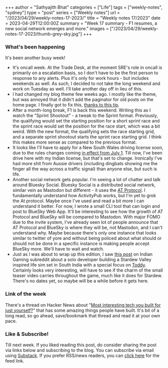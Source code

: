 +++
author = "Sathyajith Bhat"
categories = ["Life"]
tags = ["weekly-notes", "sydney"]
type = "post"
series = ["Weekly notes"]
url = "/2023/04/29/weekly-notes-17-2023/"
title = "Weekly notes 17/2023"
date = 2023-04-29T12:00:00Z
summary = "Week 17 summary - F1 resumes, a new social network emerges and more."
images = ["/2023/04/29/weekly-notes-17-2023/thumb-grey-sky.jpg"]
+++

### What's been happening

 It's been another busy week!

* It's oncall week. At the Trade Desk, at the moment SRE's role in oncall is primarily on a escalation basis, so I don't have to be the first person to response to any alerts. Plus it's only for work hours - but includes weekends as well. As such, I decided to not take the long weekend and work on Tuesday as well. I'll take another day off in lieu of this.
* I had changed my blog theme few weeks ago. I mostly like the theme, but was annoyed that it didn't add the paginator for old posts on the home page. I finally got to fix this, [thanks to this tip](https://github.com/jpanther/congo/discussions/537).
* After a month-long break, F1 is back this weekend. Writing this as I watch the "Sprint Shootout" - a tweak to the Sprint format. Previously, the qualifying would set the starting position for a short sprint race and the sprint race would set the position for the race start, which was a bit weird. With the new format, the qualifying sets the race starting grid, and a separate sprint shootout starts the sprint race starting grid. I think this makes more sense as compared to the previous format.
* It looks like I'll have to apply for a New South Wales driving license soon, due to the rules changes coming [in effect from July 1](https://archive.is/cMNCQ). Till now, I've been drive here with my Indian license, but that's set to change. Ironically I've had more shit from Aussie drivers (including dingbats showing me the finger all the way across a traffic signal) than anyone else, but such is life.
* Another social network gets popular. I'm seeing a lot of chatter and talk around Bluesky Social. Bluesky Social is a distributed social network, similar vein as Mastodon but different - it uses the [AT Protocol](https://atproto.com/). I fundamentally understand how ActivityPub works, but I'm yet to grok the At protocol. Maybe once I've used and read a bit more I can understand it better. For now, I wrote a small CLI tool that can login and post to BlueSky Web App. It'll be interesting to see how the growth of AT Protocol and BlueSky will be compared to Mastodon. With major FOMO due to the invite system, I've already seen lot of people announce that AT Protocol and BlueSky is where they will be, not Mastodon, and I can't understand why. Maybe because there's only one instance that looks similar to twitter of yore and without being policed about what should or should not be done in a specific instance is making people accept BlueSky more. We'll have to wait and watch.
* Just as I was about to wrap up this edition, I saw [this post](https://old.reddit.com/r/IndianGaming/comments/132hx5r/for_the_past_one_year_ive_been_teaching_myself) on Indian Gaming subreddit about a solo developer building a Stardew Valley inspired life sim set in South India with a special focus on [Toddy](https://en.wikipedia.org/wiki/Palm_wine). Certainly looks very interesting, will have to see if the charm of the small teaser video carries throughout the game, much like it does for Stardew. There's no dates yet, so maybe will be a while before it gets here.
 
### Link of the week

There's a thread on Hacker News about "[Most interesting tech you built for just yourself?](https://news.ycombinator.com/item?id=35729232)" that has some amazing things people have built. It's bit of a long read, so go ahead, save/bookmark that thread and read it at your own pace.


### Like & Subscribe!

Till next week. If you liked reading this post, do consider sharing the post via links below and subscribing to the blog. You can subscribe via email using [Substack](https://sathyabhat.substack.com/). If you prefer RSS/news readers, you can [click here](https://sathyabh.at/index.xml) for the feed link.